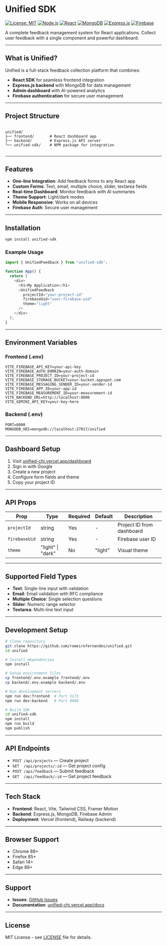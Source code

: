 # Unified SDK

[![License: MIT](https://img.shields.io/badge/License-MIT-yellow.svg)](https://opensource.org/licenses/MIT)
[![Node.js](https://img.shields.io/badge/Node.js-18.x-green.svg)](https://nodejs.org/)
[![React](https://img.shields.io/badge/React-18.x-blue.svg)](https://reactjs.org/)
[![MongoDB](https://img.shields.io/badge/MongoDB-6.x-green.svg)](https://mongodb.com/)
[![Express.js](https://img.shields.io/badge/Express.js-4.x-lightgrey.svg)](https://expressjs.com/)
[![Firebase](https://img.shields.io/badge/Firebase-9.x-orange.svg)](https://firebase.google.com/)

A complete feedback management system for React applications. Collect user feedback with a single component and powerful dashboard.

---

## What is Unified?

Unified is a full-stack feedback collection platform that combines:

- **React SDK** for seamless frontend integration
- **Express.js backend** with MongoDB for data management
- **Admin dashboard** with AI-powered analytics
- **Firebase authentication** for secure user management

---

## Project Structure

```

unified/
├── frontend/       # React dashboard app
├── backend/        # Express.js API server
└── unified-sdk/    # NPM package for integration
    
````

---

## Features

- **One-line Integration**: Add feedback forms to any React app
- **Custom Forms**: Text, email, multiple choice, slider, textarea fields
- **Real-time Dashboard**: Monitor feedback with AI summaries
- **Theme Support**: Light/dark modes
- **Mobile Responsive**: Works on all devices
- **Firebase Auth**: Secure user management

---

## Installation

```bash
npm install unified-sdk
````

### Example Usage

```javascript
import { UnifiedFeedback } from "unified-sdk";

function App() {
  return (
    <div>
      <h1>My Application</h1>
      <UnifiedFeedback
        projectId="your-project-id"
        firebaseUid="user-firebase-uid"
        theme="light"
      />
    </div>
  );
}
```

---

## Environment Variables

### Frontend (.env)

```
VITE_FIREBASE_API_KEY=your-api-key
VITE_FIREBASE_AUTH_DOMAIN=your-auth-domain
VITE_FIREBASE_PROJECT_ID=your-project-id
VITE_FIREBASE_STORAGE_BUCKET=your-bucket.appspot.com
VITE_FIREBASE_MESSAGING_SENDER_ID=your-sender-id
VITE_FIREBASE_APP_ID=your-app-id
VITE_FIREBASE_MEASUREMENT_ID=your-measurement-id
VITE_BACKEND_URL=http://localhost:8000
VITE_GEMINI_API_KEY=your-key-here
```

### Backend (.env)

```
PORT=8000
MONGODB_URI=mongodb://localhost:27017/unified
```

---

## Dashboard Setup

1. Visit [unified-chi.vercel.app/dashboard](https://unified-chi.vercel.app/dashboard)
2. Sign in with Google
3. Create a new project
4. Configure form fields and theme
5. Copy your project ID

---

## API Props

| Prop          | Type              | Required | Default | Description               |
| ------------- | ----------------- | -------- | ------- | ------------------------- |
| `projectId`   | string            | Yes      | -       | Project ID from dashboard |
| `firebaseUid` | string            | Yes      | -       | Firebase user ID          |
| `theme`       | "light" \| "dark" | No       | "light" | Visual theme              |

---

## Supported Field Types

* **Text**: Single-line input with validation
* **Email**: Email validation with RFC compliance
* **Multiple Choice**: Single selection questions
* **Slider**: Numeric range selector
* **Textarea**: Multi-line text input

---

## Development Setup

```bash
# Clone repository
git clone https://github.com/romeirofernandes/unified.git
cd unified

# Install dependencies
npm install

# Setup environment files
cp frontend/.env.example frontend/.env
cp backend/.env.example backend/.env

# Run development servers
npm run dev:frontend  # Port 5173
npm run dev:backend   # Port 8000

# Build SDK
cd unified-sdk
npm install
npm run build
npm publish
```

---

## API Endpoints

* `POST /api/projects` — Create project
* `GET  /api/projects/:id` — Get project config
* `POST /api/feedback` — Submit feedback
* `GET  /api/feedback/:id` — Get project feedback

---

## Tech Stack

* **Frontend**: React, Vite, Tailwind CSS, Framer Motion
* **Backend**: Express.js, MongoDB, Firebase Admin
* **Deployment**: Vercel (frontend), Railway (backend)

---

## Browser Support

* Chrome 88+
* Firefox 85+
* Safari 14+
* Edge 88+

---

## Support

* **Issues**: [GitHub Issues](https://github.com/romeirofernandes/unified/issues)
* **Documentation**: [unified-chi.vercel.app/docs](https://unified-chi.vercel.app/docs)

---

## License

MIT License - see [LICENSE](LICENSE) file for details.

